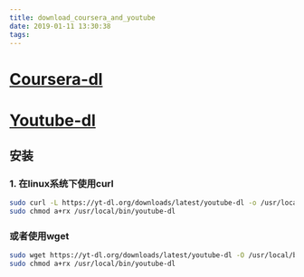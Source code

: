 ```yaml
---
title: download_coursera_and_youtube
date: 2019-01-11 13:30:38
tags:
---
```

# [Coursera-dl](https://github.com/coursera-dl/coursera-dl)

# [Youtube-dl](https://github.com/rg3/youtube-dl)

## 安装

### 1. 在linux系统下使用curl
~~~bash
sudo curl -L https://yt-dl.org/downloads/latest/youtube-dl -o /usr/local/bin/youtube-dl
sudo chmod a+rx /usr/local/bin/youtube-dl
~~~
### 或者使用wget
~~~bash
sudo wget https://yt-dl.org/downloads/latest/youtube-dl -O /usr/local/bin/youtube-dl
sudo chmod a+rx /usr/local/bin/youtube-dl
~~~
